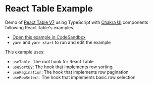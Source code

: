 # React Table Example

Demo of [React Table V7](https://react-table.tanstack.com/) using TypeScript with [Chakra UI](https://chakra-ui.com/) components following React Table's examples.

- [Open this example in CodeSandbox]()
- `yarn` and `yarn start` to run and edit the example

This example uses:
 
  * `useTable`: The root hook for React Table
  * `useSortBy`: The hook that implements row sorting
  * `usePagination`: The hook that implements row pagination
  * `useRowSelect`: The hook that implements basic row selection